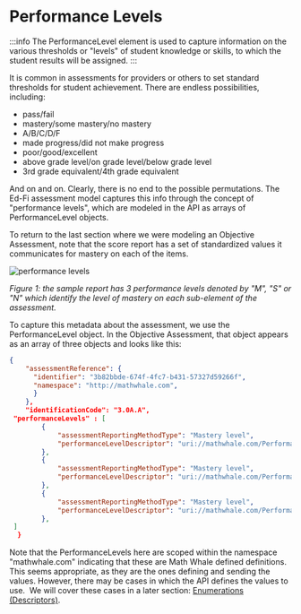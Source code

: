 # Performance Levels

:::info
The PerformanceLevel element is used to capture information on the various thresholds or "levels" of student knowledge or skills, to which the student results will be assigned.
:::

It is common in assessments for providers or others to set standard thresholds for student achievement. There are endless possibilities, including:

* pass/fail
* mastery/some mastery/no mastery
* A/B/C/D/F
* made progress/did not make progress
* poor/good/excellent
* above grade level/on grade level/below grade level
* 3rd grade equivalent/4th grade equivalent

And on and on. Clearly, there is no end to the possible permutations. The Ed-Fi assessment model captures this info through the concept of "performance levels", which are modeled in the API as arrays of PerformanceLevel objects.

To return to the last section where we were modeling an Objective Assessment, note that the score report has a set of standardized values it communicates for mastery on each of the items.

![performance levels](https://edfi.atlassian.net/wiki/download/thumbnails/22905196/mathwhale-performancelevels.png?version=2&modificationDate=1561126804640&cacheVersion=1&api=v2&width=737&height=419)

_Figure 1: the sample report has 3 performance levels denoted by "M", "S" or "N" which identify the level of mastery on each sub-element of the assessment._

To capture this metadata about the assessment, we use the PerformanceLevel object. In the Objective Assessment, that object appears as an array of three objects and looks like this:

```json
{
    "assessmentReference": {
      "identifier": "3b82bbde-674f-4fc7-b431-57327d59266f",
      "namespace": "http://mathwhale.com",
      }
    },
    "identificationCode": "3.0A.A",
 "performanceLevels" : [
        {
            "assessmentReportingMethodType": "Mastery level",
            "performanceLevelDescriptor": "uri://mathwhale.com/PerformanceLevel/Mastery"
        },
        {
            "assessmentReportingMethodType": "Mastery level",
            "performanceLevelDescriptor": "uri://mathwhale.com/PerformanceLevel/Some mastery"
        },
        {
            "assessmentReportingMethodType": "Mastery level",
            "performanceLevelDescriptor": "uri://mathwhale.com/PerformanceLevel/No mastery"
        },
 ]
  }
```

Note that the PerformanceLevels here are scoped within the namespace "mathwhale.com" indicating that these are Math Whale defined definitions. This seems appropriate, as they are the ones defining and sending the values. However, there may be cases in which the API defines the values to use.  We will cover these cases in a later section: [Enumerations (Descriptors)](../../../../../provider-playbook/technology-providers-implementation/ed-fi-api-fundamentals/enumerations-descriptors.md).
